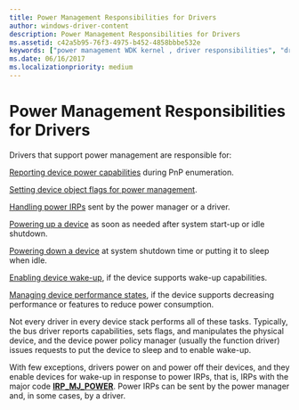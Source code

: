 ```yaml
---
title: Power Management Responsibilities for Drivers
author: windows-driver-content
description: Power Management Responsibilities for Drivers
ms.assetid: c42a5b95-76f3-4975-b452-4858bbbe532e
keywords: ["power management WDK kernel , driver responsibilities", "driver power responsibilities WDk kernel", "conserving power WDK kernel", "power management WDK kernel , power states", "power states WDK kernel", "states WDK power management", "system power states WDK kernel , power management", "device power states WDK kernel"]
ms.date: 06/16/2017
ms.localizationpriority: medium
---
```


# Power Management Responsibilities for Drivers





Drivers that support power management are responsible for:

[Reporting device power capabilities](reporting-device-power-capabilities.md) during PnP enumeration.

[Setting device object flags for power management](setting-device-object-flags-for-power-management.md).

[Handling power IRPs](handling-power-irps.md) sent by the power manager or a driver.

[Powering up a device](powering-up-a-device.md) as soon as needed after system start-up or idle shutdown.

[Powering down a device](powering-down-a-device.md) at system shutdown time or putting it to sleep when idle.

[Enabling device wake-up](enabling-device-wake-up.md), if the device supports wake-up capabilities.

[Managing device performance states](managing-device-performance-states.md), if the device supports decreasing performance or features to reduce power consumption.

Not every driver in every device stack performs all of these tasks. Typically, the bus driver reports capabilities, sets flags, and manipulates the physical device, and the device power policy manager (usually the function driver) issues requests to put the device to sleep and to enable wake-up.

With few exceptions, drivers power on and power off their devices, and they enable devices for wake-up in response to power IRPs, that is, IRPs with the major code [**IRP\_MJ\_POWER**](https://msdn.microsoft.com/library/windows/hardware/ff550784). Power IRPs can be sent by the power manager and, in some cases, by a driver.

 

 




